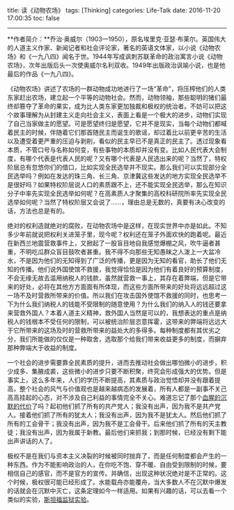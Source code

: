 title: 读《动物农场》
tags: [Thinking]
categories: Life-Talk
date: 2016-11-20 17:00:35
toc: false

---

**作者简介：**乔治·奥威尔（1903—1950），原名埃里克·亚瑟·布莱尔。英国伟大的人道主义作家、新闻记者和社会评论家，著名的英语文体家，以小说《动物农场》和《一九八四》闻名于世。1944年写成讽刺苏联革命的政治寓言小说《动物农场》，次年出版后头一次使奥威尔名利双收。1949年出版政治讽喻小说，也是他最后的作品《一九八四》。

《动物农场》讲述了农场的一群动物成功地进行了一场“革命”，将压榨他们的人类东家赶出农场，建立起一个平等的动物社会。然而，动物领袖，那些聪明的猪们最终却篡夺了革命的果实，成为比人类东家更加独裁和极权的统治者。不妨可以把这个故事理解为从封建主义走向社会主义，表面上看是一个极大的进步，动物们实现了自己当家做主的愿望。可是愿望终归是愿望，它并不是现实，当每个动物们都喊着民主的时候，伴随着它们那首随民主而诞生的歌谣，却过着比以前更辛苦的生活以及遭受着更严重的压迫与剥削，看似的民主早已不是真正的民主了。透过现象看本质，不管口号与名称如何变，有些事物的本质却并没有变。比如人民代表大会制度，有哪个代表是代表人民的呢？又有哪个代表是人民选出来的呢？当然了，特权阶层总有忽悠你们的借口，比如实现全民选举并不现实。那么我们可以实现部分全民选举吗？例如在发达的珠三角、长三角、京津冀这些发达的地方实现全民选举不是很好吗？如果特权阶层说人口的素质跟不上，还不能实现全民选举，那么在知识分子中率先实现全民选举如何呢？在高素质人才聚集的高校科研院所率先实现全民选举如何呢？当然了特权阶层又会说了......，理由总是无数的，真要有决心改变的话，方法也总是有的。

绝对的权利造就绝对的腐败，在动物农场中是这样，在现实世界中亦是如此。不知多少年前就说把权利关进笼子里，现今呢？权利还在笼子外面欢快的跑着呢。最近在新西兰地震营救事件上，又掀起了一股盲目地自我感觉爆棚之风，吹牛逼者甚重，不明吃瓜群众盲目鼓吹者甚重。我不得不向那些无知愚昧之人泼上一大盆冷水，不是因为他们的无知得到了广泛的传播，更是因为无知的看官，助长了他们无知的传播。他们说外国使馆不救援，我觉得恰恰是因为他们有着良好的预算制度，不会无缘无故去滥用纳税人的钱款，虽然就营救一事上，其存在着弊端，但是它带来的好处，必将在其他方方面面有所体现，而这些方面所带来的好处将远远超过这一场不及时营救所带来的价值。所以我们在攻击国外使馆不救援的同时，也思考一下为什么我们纳税人的钱能不受限制的随意使用？为什么我们的纳入人的钱还要拿来营救外国人？本着人道主义精神，救外国人当然是可以的，我想表达的重点是纳税人的钱根本不受任何的限制，可以被统治阶层恣意挥霍，这带来的弊端将远远大于它所带来的这场及时的营救所带来的益处大的多得多。每种制度都有其优劣之分，我们所能做的仅仅是一种取舍，选取那个给我们带来收益更多的制度，而摒弃那种弊端大于收益的制度。

一个社会的进步需要靠全民素质的提升，进而去推动社会做出哪怕微小的进步，积少成多、集腋成裘，这些微小的进步只要不断积聚，终究会形成强大的优势。但是事实上，这么多年来，人们的学历不断提高，其素质与政治觉悟却并没有跟着提高，整个社会的风气与价值观也是越来越病态的发展着，所有人都是一副事不关己高高挂起的心态，对不涉及自己利益的事情完全不关心。难道忘记了那个[血腥的沉默的代价](https://zh.wikipedia.org/wiki/%E8%B5%B7%E5%88%9D%E4%BB%96%E5%80%91%E2%80%A6%E2%80%A6)了吗？起初他们抓了所有的共产党人；我没有出声，因为我不是共产党人。接着他们抓了所有的犹太人；我没有出声，因为我不是犹太人。然后他们抓了所有的工会骨干；我没有出声，因为我不是工会骨干。后来他们抓了所有的天主教徒；我没有出声，因为我属于新教。最后他们来抓我；到那时候，已经没有剩下能出声讲话的人了。

极权不是在我们与资本主义决裂的时候被同时抛弃了，而是任何制度都会产生的一种东西。作为不能影响政治的人，在你吃不饱、穿不暖、自由受到限制的时候，要相信自己的感官，而不是官方的宣传。并确信，出现这种状况绝对是不正常的。这个时候，极权很可能已经形成了。水能载舟亦能覆舟，当大多数人不在沉默中爆发的话就会在沉默中灭亡，这条定理如今一样适用。如果有兴趣的话，可以去看一个类似的实验，[斯坦福监狱实验](https://zh.wikipedia.org/zh-hans/%E6%96%AF%E5%9D%A6%E7%A6%8F%E7%9B%91%E7%8B%B1%E5%AE%9E%E9%AA%8C)。
